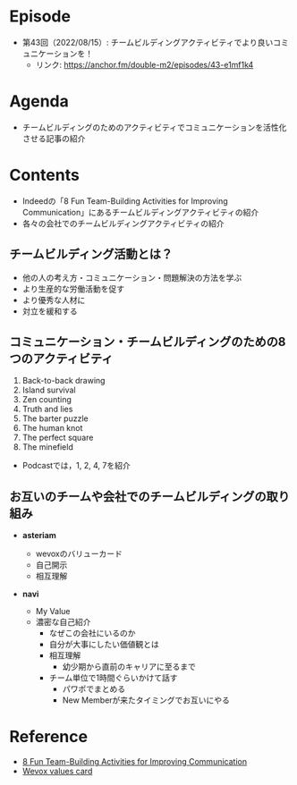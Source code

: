 # Episode

- 第43回（2022/08/15）: チームビルディングアクティビティでより良いコミュニケーションを！
  - リンク: https://anchor.fm/double-m2/episodes/43-e1mf1k4

# Agenda

- チームビルディングのためのアクティビティでコミュニケーションを活性化させる記事の紹介

# Contents

- Indeedの「8 Fun Team-Building Activities for Improving Communication」にあるチームビルディングアクティビティの紹介
- 各々の会社でのチームビルディングアクティビティの紹介

## チームビルディング活動とは？

- 他の人の考え方・コミュニケーション・問題解決の方法を学ぶ
- より生産的な労働活動を促す
- より優秀な人材に
- 対立を緩和する

## コミュニケーション・チームビルディングのための8つのアクティビティ

1. Back-to-back drawing
2. Island survival
3. Zen counting
4. Truth and lies
5. The barter puzzle
6. The human knot
7. The perfect square
8. The minefield

- Podcastでは，1, 2, 4, 7を紹介

## お互いのチームや会社でのチームビルディングの取り組み

- **asteriam**
  - wevoxのバリューカード
  - 自己開示
  - 相互理解

- **navi**
  - My Value
  - 濃密な自己紹介
    - なぜこの会社にいるのか
    - 自分が大事にしたい価値観とは
    - 相互理解
      - 幼少期から直前のキャリアに至るまで
    - チーム単位で1時間ぐらいかけて話す
      - パワポでまとめる
      - New Memberが来たタイミングでお互いにやる

# Reference

- [8 Fun Team-Building Activities for Improving Communication](https://www.indeed.com/career-advice/career-development/communication-team-building-activities)
- [Wevox values card](https://wevox.io/valuescard)
